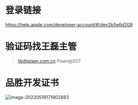 # 登录链接

https://help.apple.com/developer-account/#/dev2b5e6d209



# 验证码找王磊主管

> ljb@pisen.com.cn
> Pisen@007



# 品胜开发证书

![image-20220519171902883](https://oss-kelvinvan.oss-cn-chengdu.aliyuncs.com/img/image-20220519171902883.png)

